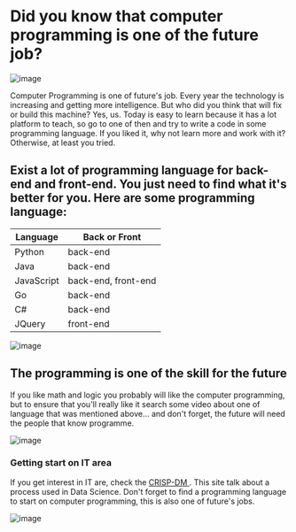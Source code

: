 # Did you know that computer programming is one of the future job? 

![image](https://user-images.githubusercontent.com/94874696/201494620-38c89eac-941d-4b42-99bf-b72752900689.png)


<P> Computer Programming is one of future's job. Every year the technology is increasing and getting more intelligence. But who did you think that will fix or build this machine? Yes, us. Today is easy to learn because it has a lot platform to teach, so go to one of then and try to write a code in some programming language. If you liked it, why not learn more and work with it? Otherwise, at least you tried. 

## Exist a lot of programming language for back-end and front-end. You just need to find what it's better for you. Here are some programming language:
  
Language   | Back or Front
--------- | ------
Python | back-end
Java | back-end
JavaScript | back-end, front-end
Go | back-end
C# | back-end
JQuery| front-end

![image](https://user-images.githubusercontent.com/94874696/201494887-a81b3ad9-3503-4500-a8ee-e3f94d3aef31.png)

##
##
## The programming is one of the skill for the future
<p> If you like math and logic you probably will like the computer programming, but to ensure that you'll really like it search some video about one of language that was mentioned above... and don't forget, the future will need the people that know programme.

![image](https://user-images.githubusercontent.com/94874696/201496225-2670833e-eb95-4996-9962-7d32257c79f2.png)

### Getting start on IT area  
<p> If you get interest in IT are, check the <a href="https://analyticsindiamag.com/crisp-dm-data-science-project/">CRISP-DM <a>. This site talk about a process used in Data Science. Don't forget to find a programming language to start on computer programming, this is also one of future's jobs.

![image](https://user-images.githubusercontent.com/94874696/201496366-0ecc1def-d4dc-4d1e-adc7-e11bd796e402.png)
